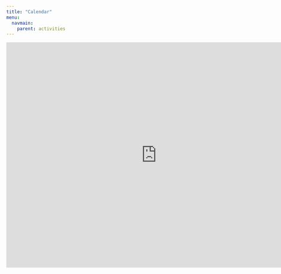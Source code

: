 ```yaml
---
title: "Calendar"
menu:
  navmain:
    parent: activities
---
```


<iframe src="https://calendar.google.com/calendar/embed?src=tamu.edu_54pdviielgl7c892ib8vma7eio%40group.calendar.google.com&ctz=America/Chicago"
        style="border: 0"
        width="800"
        height="600"
        frameborder="0"
        scrolling="no">
</iframe>
